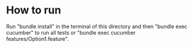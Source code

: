 # How to run

Run "bundle install" in the terminal of this directory and then "bundle exec cucumber" to run all tests or "bundle exec cucumber features/Option1.feature".

